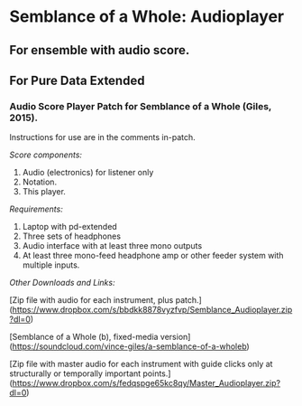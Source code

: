 # Semblance of a Whole: Audioplayer
## For ensemble with audio score.
## For Pure Data Extended
### Audio Score Player Patch for Semblance of a Whole (Giles, 2015).

Instructions for use are in the comments in-patch.

*Score components:*

1. Audio (electronics) for listener only
2. Notation.
3. This player.

*Requirements:*

1. Laptop with pd-extended
2. Three sets of headphones
3. Audio interface with at least three mono outputs
4. At least three mono-feed headphone amp or other feeder system with multiple inputs.

*Other Downloads and Links:*

[Zip file with audio for each instrument, plus patch.] (https://www.dropbox.com/s/bbdkk8878vyzfvp/Semblance_Audioplayer.zip?dl=0)

[Semblance of a Whole (b), fixed-media version] (https://soundcloud.com/vince-giles/a-semblance-of-a-wholeb)

[Zip file with master audio for each instrument with guide clicks only at structurally or temporally important points.] (https://www.dropbox.com/s/fedqspge65kc8qy/Master_Audioplayer.zip?dl=0)
